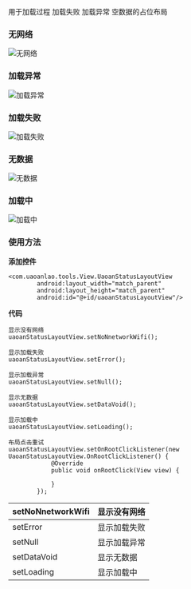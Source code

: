 用于加载过程  加载失败  加载异常  空数据的占位布局

### 无网络
![无网络](https://foruda.gitee.com/images/1698236726878310557/e9eb0a7a_4828217.jpeg "nowifi.jpg")
### 加载异常
![加载异常](https://foruda.gitee.com/images/1698236772195747866/63853cf0_4828217.jpeg "yc.jpg")
### 加载失败
![加载失败](https://foruda.gitee.com/images/1698236809751356685/2cbec36e_4828217.jpeg "sb.jpg")
### 无数据
![无数据](https://foruda.gitee.com/images/1698236874269040536/545deed7_4828217.jpeg "void.jpg")
### 加载中
![加载中](https://foruda.gitee.com/images/1698236887145073492/b8ca74c7_4828217.jpeg "loading.jpg")


### 使用方法
 **添加控件**
 
```
<com.uaoanlao.tools.View.UaoanStatusLayoutView
        android:layout_width="match_parent"
        android:layout_height="match_parent"
        android:id="@+id/uaoanStatusLayoutView"/>
```



 **代码** 

```
显示没有网络
uaoanStatusLayoutView.setNoNnetworkWifi();

显示加载失败
uaoanStatusLayoutView.setError();

显示加载异常
uaoanStatusLayoutView.setNull();

显示无数据
uaoanStatusLayoutView.setDataVoid();

显示加载中
uaoanStatusLayoutView.setLoading();

布局点击重试
uaoanStatusLayoutView.setOnRootClickListener(new UaoanStatusLayoutView.OnRootClickListener() {
            @Override
            public void onRootClick(View view) {
                
            }
        });

```


| setNoNnetworkWifi | 显示没有网络 |
|-------------------|------|
| setError          | 显示加载失败 |
| setNull           | 显示加载异常 |
| setDataVoid       | 显示无数据  |
| setLoading        | 显示加载中  |
